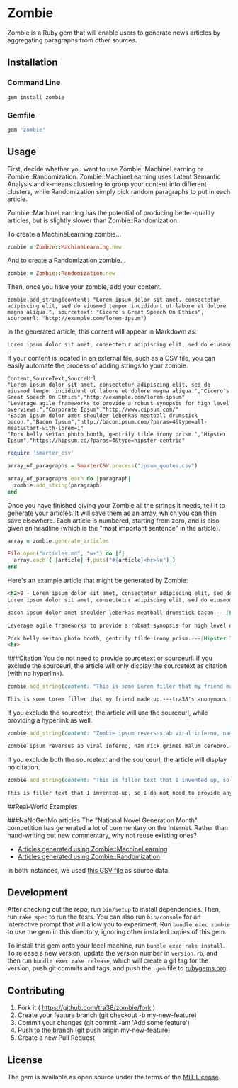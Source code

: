 # Zombie

Zombie is a Ruby gem that will enable users to generate news articles by aggregating paragraphs from other sources.

## Installation

### Command Line

```
gem install zombie
```

### Gemfile

```ruby
gem 'zombie'
```

## Usage
First, decide whether you want to use Zombie::MachineLearning or Zombie::Randomization. Zombie::MachineLearning uses Latent Semantic Analysis and k-means clustering to group your content into different clusters, while Randomization simply pick random paragraphs to put in each article.

Zombie::MachineLearning has the potential of producing better-quality articles, but is slightly slower than Zombie::Randomization.

To create a MachineLearning zombie...
```ruby
zombie = Zombie::MachineLearning.new
```

And to create a Randomization zombie...
```ruby
zombie = Zombie::Randomization.new
```

Then, once you have your zombie, add your content.
```
zombie.add_string(content: "Lorem ipsum dolor sit amet, consectetur adipiscing elit, sed do eiusmod tempor incididunt ut labore et dolore magna aliqua.", sourcetext: "Cicero's Great Speech On Ethics", sourceurl: "http://example.com/lorem-ipsum")
```

In the generated article, this content will appear in Markdown as:
```markdown
Lorem ipsum dolor sit amet, consectetur adipiscing elit, sed do eiusmod tempor incididunt ut labore et dolore magna aliqua.--[Cicero's Great Speech On Ethics](http://example.com/lorem-ipsum)
```

If your content is located in an external file, such as a CSV file, you can easily automate the process of adding strings to your zombie.

```csv
Content,SourceText,SourceUrl
"Lorem ipsum dolor sit amet, consectetur adipiscing elit, sed do eiusmod tempor incididunt ut labore et dolore magna aliqua.","Cicero's Great Speech On Ethics","http://example.com/lorem-ipsum"
"Leverage agile frameworks to provide a robust synopsis for high level overviews.","Corporate Ipsum","http://www.cipsum.com/"
"Bacon ipsum dolor amet shoulder leberkas meatball drumstick bacon.","Bacon Ipsum","http://baconipsum.com/?paras=4&type=all-meat&start-with-lorem=1"
"Pork belly seitan photo booth, gentrify tilde irony prism.","Hipster Ipsum","https://hipsum.co/?paras=4&type=hipster-centric"
```

```ruby
require 'smarter_csv'

array_of_paragraphs = SmarterCSV.process("ipsum_quotes.csv")

array_of_paragraphs.each do |paragraph|
  zombie.add_string(paragraph)
end
```

Once you have finished giving your Zombie all the strings it needs, tell it to generate your articles. It will save them as an array, which you can then save elsewhere. Each article is numbered, starting from zero, and is also given an headline (which is the "most important sentence" in the article).

```ruby
array = zombie.generate_articles

File.open("articles.md", "w+") do |f|
  array.each { |article| f.puts("#{article}<hr>\n") }
end
```

Here's an example article that might be generated by Zombie:

```markdown
<h2>0 - Lorem ipsum dolor sit amet, consectetur adipiscing elit, sed do eiusmod tempor incididunt ut labore et dolore magna aliqua</h2>
Lorem ipsum dolor sit amet, consectetur adipiscing elit, sed do eiusmod tempor incididunt ut labore et dolore magna aliqua.---[Cicero's Great Speech On Ethics](http://example.com/lorem-ipsum)

Bacon ipsum dolor amet shoulder leberkas meatball drumstick bacon.---[Bacon Ipsum](http://baconipsum.com/?paras=4&type=all-meat&start-with-lorem=1)

Leverage agile frameworks to provide a robust synopsis for high level overviews.---[Corporate Ipsum](http://www.cipsum.com/)

Pork belly seitan photo booth, gentrify tilde irony prism.---[Hipster Ipsum](https://hipsum.co/?paras=4&type=hipster-centric)
<hr>
```

###Citation
You do not need to provide sourcetext or sourceurl. If you exclude the sourceurl, the article will only display the sourcetext as citation (with no hyperlink).

```ruby
zombie.add_string(content: "This is some Lorem filler that my friend made up.", sourcetext: "tra38's anonymous friend")
```

```markdown
This is some Lorem filler that my friend made up.---tra38's anonymous friend
```

If you exclude the sourcetext, the article will use the sourceurl, while providing a hyperlink as well.

```ruby
zombie.add_string(content: "Zombie ipsum reversus ab viral inferno, nam rick grimes malum cerebro.", sourceurl: "http://www.zombieipsum.com")
```

```markdown
Zombie ipsum reversus ab viral inferno, nam rick grimes malum cerebro.---[http://www.zombieipsum.com](http://www.zombieipsum.com)
```

If you exclude both the sourcetext and the sourceurl, the article will display no citation.
```ruby
zombie.add_string(content: "This is filler text that I invented up, so I do not need to provide any citation metadata.")
```

```markdown
This is filler text that I invented up, so I do not need to provide any citation metadata.
```

##Real-World Examples

###NaNoGenMo articles
The "National Novel Generation Month" competition has generated a lot of commentary on the Internet. Rather than hand-writing out new commentary, why not reuse existing ones?

- [Articles generated using Zombie::MachineLearning](https://gist.github.com/tra38/aa7e9c63708f6e21c32db5c3616162b5)
- [Articles generated using Zombie::Randomization](https://gist.github.com/tra38/a65408790642560498aa1d40a05be9fe)

In both instances, we used [this CSV file](https://gist.github.com/tra38/805003ef51ff63093b3c2775f161ce3c) as source data.

## Development

After checking out the repo, run `bin/setup` to install dependencies. Then, run `rake spec` to run the tests. You can also run `bin/console` for an interactive prompt that will allow you to experiment. Run `bundle exec zombie` to use the gem in this directory, ignoring other installed copies of this gem.

To install this gem onto your local machine, run `bundle exec rake install`. To release a new version, update the version number in `version.rb`, and then run `bundle exec rake release`, which will create a git tag for the version, push git commits and tags, and push the `.gem` file to [rubygems.org](https://rubygems.org).

## Contributing

1. Fork it ( https://github.com/tra38/zombie/fork )
2. Create your feature branch (git checkout -b my-new-feature)
3. Commit your changes (git commit -am 'Add some feature')
4. Push to the branch (git push origin my-new-feature)
5. Create a new Pull Request

## License

The gem is available as open source under the terms of the [MIT License](http://opensource.org/licenses/MIT).


